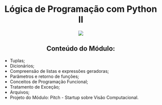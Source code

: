 <h1 align="center">Lógica de Programação com Python II</h1>
<p align="center">
  <img src="https://img.shields.io/static/v1?label=Status&message=FINALIZADO&color=blue&style=for-the-badge"/>
</p>
<h2 align="center">Conteúdo do Módulo:</h2>
<ul>
  <li>Tuplas;</li>
  <li>Dicionários;</li>
  <li>Compreensão de listas e expressões geradoras;</li>
  <li>Parâmetros e retorno de funções;</li>
  <li>Conceitos de Programação Funcional;</li>
  <li>Tratamento de Exceção;</li>
  <li>Arquivos;</li>
  <li>Projeto do Módulo: Pitch - Startup sobre Visão Computacional. </li>
</ul>
